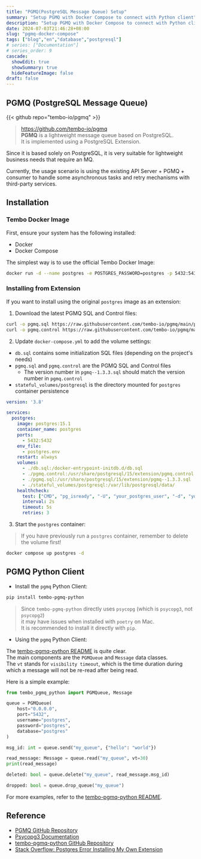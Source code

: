 ```yaml
---
title: "PGMQ(PostgreSQL Message Queue) Setup"
summary: "Setup PGMQ with Docker Compose to connect with Python client"
description: "Setup PGMQ with Docker Compose to connect with Python client"
date: 2024-07-03T21:46:28+08:00
slug: "pgmq-docker-compose"
tags: ["blog","en","database","postgresql"]
# series: ["Documentation"]
# series_order: 9
cascade:
  showEdit: true
  showSummary: true
  hideFeatureImage: false
draft: false
---
```



## PGMQ (PostgreSQL Message Queue)

{{< github repo="tembo-io/pgmq" >}}

> https://github.com/tembo-io/pgmq <br>
> **PGMQ** is a lightweight message queue based on PostgreSQL. <br>
> It is implemented using a PostgreSQL Extension.

Since it is based solely on PostgreSQL, it is very suitable for lightweight business needs that require an MQ.

Currently, the usage scenario is using the existing API Server + PGMQ + consumer to handle some asynchronous tasks and retry mechanisms with third-party services.

## Installation

### Tembo Docker Image

First, ensure your system has the following installed:
- Docker
- Docker Compose

The simplest way is to use the official Tembo Docker Image:

```bash
docker run -d --name postgres -e POSTGRES_PASSWORD=postgres -p 5432:5432 quay.io/tembo/pg16-pgmq:latest
```

### Installing from Extension

If you want to install using the original `postgres` image as an extension:

1. Download the latest PGMQ SQL and Control files:
```bash
curl -o pgmq.sql https://raw.githubusercontent.com/tembo-io/pgmq/main/pgmq-extension/sql/pgmq.sql
curl -o pgmq.control https://raw.githubusercontent.com/tembo-io/pgmq/main/pgmq-extension/pgmq.control
```

2. Update `docker-compose.yml` to add the volume settings:
- `db.sql` contains some initialization SQL files (depending on the project's needs)
- `pgmq.sql` and `pgmq.control` are the PGMQ SQL and Control files
  - The version number in `pgmq--1.3.3.sql` should match the version number in `pgmq.control`
- `stateful_volumes/postgresql` is the directory mounted for `postgres` container persistence

```yaml
version: '3.8'

services:
  postgres:
    image: postgres:15.1
    container_name: postgres
    ports:
      - 5432:5432
    env_file:
      - postgres.env
    restart: always
    volumes:
      - ./db.sql:/docker-entrypoint-initdb.d/db.sql
      - ./pgmq.control:/usr/share/postgresql/15/extension/pgmq.control
      - ./pgmq.sql:/usr/share/postgresql/15/extension/pgmq--1.3.3.sql
      - ./stateful_volumes/postgresql:/var/lib/postgresql/data/
    healthcheck:
      test: ["CMD", "pg_isready", "-U", "your_postgres_user", "-d", "your_postgres_db"]
      interval: 2s
      timeout: 5s
      retries: 3
```

3. Start the `postgres` container:
> If you have previously run a `postgres` container, remember to delete the volume first!

```bash
docker compose up postgres -d
```

## PGMQ Python Client

- Install the `pgmq` Python Client:
```bash
pip install tembo-pgmq-python
```
> Since `tembo-pgmq-python` directly uses `psycopg` (which is `psycopg3`, not `psycopg2`) <br>
>  it may have issues when installed with `poetry` on Mac. <br>
> It is recommended to install it directly with `pip`.

- Using the `pgmq` Python Client:

The [tembo-pgmq-python README](https://github.com/tembo-io/pgmq/tree/main/tembo-pgmq-python) is quite clear. <br> 
The main components are the `PGMQueue` and `Message` data classes. <br>
The `vt` stands for `visibility timeout`, which is the time duration during which a message will not be re-read after being read. 

Here is a simple example:
```python
from tembo_pgmq_python import PGMQueue, Message

queue = PGMQueue(
    host="0.0.0.0",
    port="5432",
    username="postgres",
    password="postgres",
    database="postgres"
)

msg_id: int = queue.send("my_queue", {"hello": "world"})

read_message: Message = queue.read("my_queue", vt=30)
print(read_message)

deleted: bool = queue.delete("my_queue", read_message.msg_id)

dropped: bool = queue.drop_queue("my_queue")
```

For more examples, refer to the [tembo-pgmq-python README](https://github.com/tembo-io/pgmq/tree/main/tembo-pgmq-python).

## Reference

- [PGMQ GitHub Repository](https://github.com/tembo-io/pgmq)
- [Psycopg3 Documentation](https://www.psycopg.org/psycopg3/docs/basic/install.html)
- [tembo-pgmq-python GitHub Repository](https://github.com/tembo-io/pgmq/tree/main/tembo-pgmq-python)
- [Stack Overflow: Postgres Error Installing My Own Extension](https://stackoverflow.com/questions/59901605/postgres-error-installing-my-own-extension)